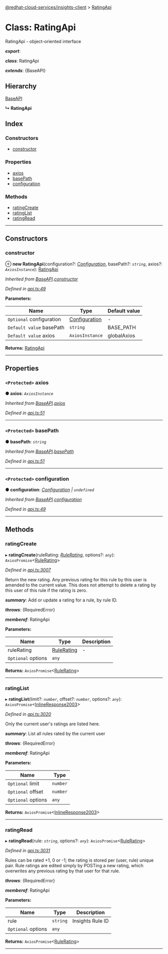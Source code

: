 [@redhat-cloud-services/insights-client](../README.md) > [RatingApi](../classes/ratingapi.md)

# Class: RatingApi

RatingApi - object-oriented interface

*__export__*: 

*__class__*: RatingApi

*__extends__*: {BaseAPI}

## Hierarchy

 [BaseAPI](baseapi.md)

**↳ RatingApi**

## Index

### Constructors

* [constructor](ratingapi.md#constructor)

### Properties

* [axios](ratingapi.md#axios)
* [basePath](ratingapi.md#basepath)
* [configuration](ratingapi.md#configuration)

### Methods

* [ratingCreate](ratingapi.md#ratingcreate)
* [ratingList](ratingapi.md#ratinglist)
* [ratingRead](ratingapi.md#ratingread)

---

## Constructors

<a id="constructor"></a>

###  constructor

⊕ **new RatingApi**(configuration?: *[Configuration](configuration.md)*, basePath?: *`string`*, axios?: *`AxiosInstance`*): [RatingApi](ratingapi.md)

*Inherited from [BaseAPI](baseapi.md).[constructor](baseapi.md#constructor)*

*Defined in [api.ts:49](https://github.com/RedHatInsights/javascript-clients/blob/master/packages/insights/api.ts#L49)*

**Parameters:**

| Name | Type | Default value |
| ------ | ------ | ------ |
| `Optional` configuration | [Configuration](configuration.md) | - |
| `Default value` basePath | `string` |  BASE_PATH |
| `Default value` axios | `AxiosInstance` |  globalAxios |

**Returns:** [RatingApi](ratingapi.md)

___

## Properties

<a id="axios"></a>

### `<Protected>` axios

**● axios**: *`AxiosInstance`*

*Inherited from [BaseAPI](baseapi.md).[axios](baseapi.md#axios)*

*Defined in [api.ts:51](https://github.com/RedHatInsights/javascript-clients/blob/master/packages/insights/api.ts#L51)*

___
<a id="basepath"></a>

### `<Protected>` basePath

**● basePath**: *`string`*

*Inherited from [BaseAPI](baseapi.md).[basePath](baseapi.md#basepath)*

*Defined in [api.ts:51](https://github.com/RedHatInsights/javascript-clients/blob/master/packages/insights/api.ts#L51)*

___
<a id="configuration"></a>

### `<Protected>` configuration

**● configuration**: *[Configuration](configuration.md) \| `undefined`*

*Inherited from [BaseAPI](baseapi.md).[configuration](baseapi.md#configuration)*

*Defined in [api.ts:49](https://github.com/RedHatInsights/javascript-clients/blob/master/packages/insights/api.ts#L49)*

___

## Methods

<a id="ratingcreate"></a>

###  ratingCreate

▸ **ratingCreate**(ruleRating: *[RuleRating](../modules/rulerating.md)*, options?: *`any`*): `AxiosPromise`<[RuleRating](../modules/rulerating.md)>

*Defined in [api.ts:3007](https://github.com/RedHatInsights/javascript-clients/blob/master/packages/insights/api.ts#L3007)*

Return the new rating. Any previous rating for this rule by this user is amended to the current value. This does not attempt to delete a rating by this user of this rule if the rating is zero.

*__summary__*: Add or update a rating for a rule, by rule ID.

*__throws__*: {RequiredError}

*__memberof__*: RatingApi

**Parameters:**

| Name | Type | Description |
| ------ | ------ | ------ |
| ruleRating | [RuleRating](../modules/rulerating.md) |  \- |
| `Optional` options | `any` |

**Returns:** `AxiosPromise`<[RuleRating](../modules/rulerating.md)>

___
<a id="ratinglist"></a>

###  ratingList

▸ **ratingList**(limit?: *`number`*, offset?: *`number`*, options?: *`any`*): `AxiosPromise`<[InlineResponse2003](../interfaces/inlineresponse2003.md)>

*Defined in [api.ts:3020](https://github.com/RedHatInsights/javascript-clients/blob/master/packages/insights/api.ts#L3020)*

Only the current user's ratings are listed here.

*__summary__*: List all rules rated by the current user

*__throws__*: {RequiredError}

*__memberof__*: RatingApi

**Parameters:**

| Name | Type |
| ------ | ------ |
| `Optional` limit | `number` |
| `Optional` offset | `number` |
| `Optional` options | `any` |

**Returns:** `AxiosPromise`<[InlineResponse2003](../interfaces/inlineresponse2003.md)>

___
<a id="ratingread"></a>

###  ratingRead

▸ **ratingRead**(rule: *`string`*, options?: *`any`*): `AxiosPromise`<[RuleRating](../modules/rulerating.md)>

*Defined in [api.ts:3031](https://github.com/RedHatInsights/javascript-clients/blob/master/packages/insights/api.ts#L3031)*

Rules can be rated +1, 0 or -1; the rating is stored per (user, rule) unique pair. Rule ratings are edited simply by POSTing a new rating, which overwrites any previous rating by that user for that rule.

*__throws__*: {RequiredError}

*__memberof__*: RatingApi

**Parameters:**

| Name | Type | Description |
| ------ | ------ | ------ |
| rule | `string` |  Insights Rule ID |
| `Optional` options | `any` |

**Returns:** `AxiosPromise`<[RuleRating](../modules/rulerating.md)>

___

